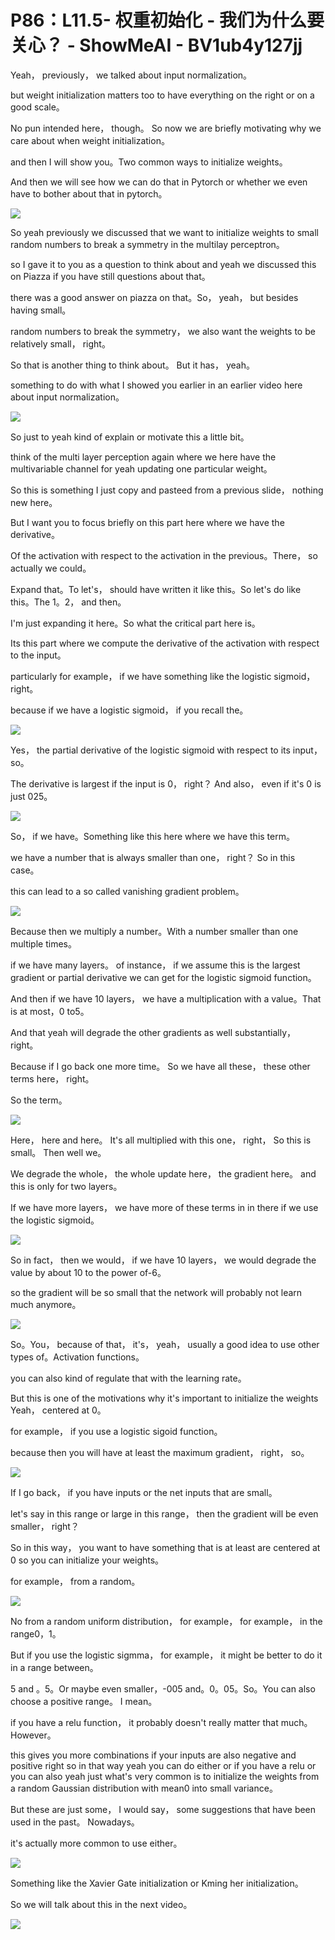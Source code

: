 # P86：L11.5- 权重初始化 - 我们为什么要关心？ - ShowMeAI - BV1ub4y127jj

Yeah， previously， we talked about input normalization。

 but weight initialization matters too to have everything on the right or on a good scale。

 No pun intended here， though。 So now we are briefly motivating why we care about when weight initialization。

 and then I will show you。Two common ways to initialize weights。

 And then we will see how we can do that in Pytorch or whether we even have to bother about that in pytorch。



![](img/b444b83388851b46a62cc1479b3a496e_1.png)

So yeah previously we discussed that we want to initialize weights to small random numbers to break a symmetry in the multilay perceptron。

 so I gave it to you as a question to think about and yeah we discussed this on Piazza if you have still questions about that。

 there was a good answer on piazza on that。So， yeah， but besides having small。

 random numbers to break the symmetry， we also want the weights to be relatively small， right。

 So that is another thing to think about。 But it has， yeah。

 something to do with what I showed you earlier in an earlier video here about input normalization。



![](img/b444b83388851b46a62cc1479b3a496e_3.png)

So just to yeah kind of explain or motivate this a little bit。

 think of the multi layer perception again where we here have the multivariable channel for yeah updating one particular weight。

 So this is something I just copy and pasteed from a previous slide， nothing new here。

But I want you to focus briefly on this part here where we have the derivative。

Of the activation with respect to the activation in the previous。There， so actually we could。

Expand that。To let's， should have written it like this。So let's do like this。The 1。2， and then。

I'm just expanding it here。So what the critical part here is。

Its this part where we compute the derivative of the activation with respect to the input。

 particularly for example， if we have something like the logistic sigmoid， right。

 because if we have a logistic sigmoid， if you recall the。



![](img/b444b83388851b46a62cc1479b3a496e_5.png)

Yes， the partial derivative of the logistic sigmoid with respect to its input， so。

The derivative is largest if the input is 0， right？ And also， even if it's 0 is just 025。



![](img/b444b83388851b46a62cc1479b3a496e_7.png)

So， if we have。Something like this here where we have this term。

 we have a number that is always smaller than one， right？ So in this case。

 this can lead to a so called vanishing gradient problem。



![](img/b444b83388851b46a62cc1479b3a496e_9.png)

Because then we multiply a number。With a number smaller than one multiple times。

 if we have many layers。 of instance， if we assume this is the largest gradient or partial derivative we can get for the logistic sigmoid function。

 And then if we have 10 layers， we have a multiplication with a value。That is at most，0 to5。

And that yeah will degrade the other gradients as well substantially， right。

 Because if I go back one more time。 So we have all these， these other terms here， right。

 So the term。

![](img/b444b83388851b46a62cc1479b3a496e_11.png)

Here， here and here。 It's all multiplied with this one， right， So this is small。 Then well we。

We degrade the whole， the whole update here， the gradient here。 and this is only for two layers。

 If we have more layers， we have more of these terms in in there if we use the logistic sigmoid。



![](img/b444b83388851b46a62cc1479b3a496e_13.png)

So in fact， then we would， if we have 10 layers， we would degrade the value by about 10 to the power of-6。

 so the gradient will be so small that the network will probably not learn much anymore。



![](img/b444b83388851b46a62cc1479b3a496e_15.png)

So。You， because of that， it's， yeah， usually a good idea to use other types of。Activation functions。

 you can also kind of regulate that with the learning rate。

 But this is one of the motivations why it's important to initialize the weights Yeah， centered at 0。

 for example， if you use a logistic sigoid function。

 because then you will have at least the maximum gradient， right， so。



![](img/b444b83388851b46a62cc1479b3a496e_17.png)

If I go back， if you have inputs or the net inputs that are small。

 let's say in this range or large in this range， then the gradient will be even smaller， right？

 So in this way， you want to have something that is at least are centered at 0 so you can initialize your weights。

 for example， from a random。

![](img/b444b83388851b46a62cc1479b3a496e_19.png)

No from a random uniform distribution， for example， for example， in the range0，1。

 But if you use the logistic sigmma， for example， it might be better to do it in a range between。

5 and 。5。Or maybe even smaller，-005 and。0。05。So。You can also choose a positive range。 I mean。

 if you have a relu function， it probably doesn't really matter that much。 However。

 this gives you more combinations if your inputs are also negative and positive right so in that way yeah you can do either or if you have a relu or you can also yeah just what's very common is to initialize the weights from a random Gaussian distribution with mean0 into small variance。

But these are just some， I would say， some suggestions that have been used in the past。 Nowadays。

 it's actually more common to use either。

![](img/b444b83388851b46a62cc1479b3a496e_21.png)

Something like the Xavier Gate initialization or Kming her initialization。

 So we will talk about this in the next video。

![](img/b444b83388851b46a62cc1479b3a496e_23.png)